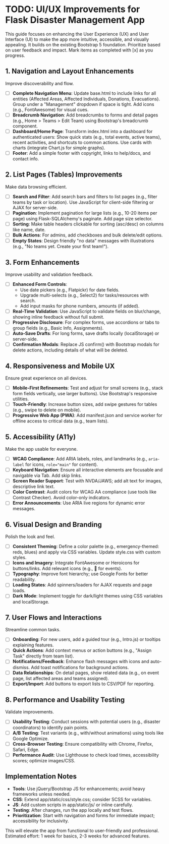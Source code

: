# TODO: UI/UX Improvements for Flask Disaster Management App

This guide focuses on enhancing the User Experience (UX) and User Interface (UI) to make the app more intuitive, accessible, and visually appealing. It builds on the existing Bootstrap 5 foundation. Prioritize based on user feedback and impact. Mark items as completed with [x] as you progress.

## 1. Navigation and Layout Enhancements
Improve discoverability and flow.

- [ ] **Complete Navigation Menu**: Update base.html to include links for all entities (Affected Areas, Affected Individuals, Donations, Evacuations). Group under a "Management" dropdown if space is tight. Add icons (e.g., FontAwesome) for visual cues.
- [ ] **Breadcrumb Navigation**: Add breadcrumbs to forms and detail pages (e.g., Home > Teams > Edit Team) using Bootstrap's breadcrumb component.
- [ ] **Dashboard/Home Page**: Transform index.html into a dashboard for authenticated users: Show quick stats (e.g., total events, active teams), recent activities, and shortcuts to common actions. Use cards with charts (integrate Chart.js for simple graphs).
- [ ] **Footer**: Add a simple footer with copyright, links to help/docs, and contact info.

## 2. List Pages (Tables) Improvements
Make data browsing efficient.

- [ ] **Search and Filter**: Add search bars and filters to list pages (e.g., filter teams by task or location). Use JavaScript for client-side filtering or AJAX for server-side.
- [ ] **Pagination**: Implement pagination for large lists (e.g., 10-20 items per page) using Flask-SQLAlchemy's paginate. Add page size selector.
- [ ] **Sorting**: Make table headers clickable for sorting (asc/desc) on columns like name, date.
- [ ] **Bulk Actions**: For admins, add checkboxes and bulk delete/edit options.
- [ ] **Empty States**: Design friendly "no data" messages with illustrations (e.g., "No teams yet. Create your first team!").

## 3. Form Enhancements
Improve usability and validation feedback.

- [ ] **Enhanced Form Controls**: 
  - Use date pickers (e.g., Flatpickr) for date fields.
  - Upgrade multi-selects (e.g., Select2) for tasks/resources with search.
  - Add input masks for phone numbers, amounts (if added).
- [ ] **Real-Time Validation**: Use JavaScript to validate fields on blur/change, showing inline feedback without full submit.
- [ ] **Progressive Disclosure**: For complex forms, use accordions or tabs to group fields (e.g., Basic Info, Assignments).
- [ ] **Auto-Save Drafts**: For long forms, save drafts locally (localStorage) or server-side.
- [ ] **Confirmation Modals**: Replace JS confirm() with Bootstrap modals for delete actions, including details of what will be deleted.

## 4. Responsiveness and Mobile UX
Ensure great experience on all devices.

- [ ] **Mobile-First Refinements**: Test and adjust for small screens (e.g., stack form fields vertically, use larger buttons). Use Bootstrap's responsive utilities.
- [ ] **Touch-Friendly**: Increase button sizes, add swipe gestures for tables (e.g., swipe to delete on mobile).
- [ ] **Progressive Web App (PWA)**: Add manifest.json and service worker for offline access to critical data (e.g., team lists).

## 5. Accessibility (A11y)
Make the app usable for everyone.

- [ ] **WCAG Compliance**: Add ARIA labels, roles, and landmarks (e.g., `aria-label` for icons, `role="main"` for content).
- [ ] **Keyboard Navigation**: Ensure all interactive elements are focusable and navigable via Tab. Add skip links.
- [ ] **Screen Reader Support**: Test with NVDA/JAWS; add alt text for images, descriptive link text.
- [ ] **Color Contrast**: Audit colors for WCAG AA compliance (use tools like Contrast Checker). Avoid color-only indicators.
- [ ] **Error Announcements**: Use ARIA live regions for dynamic error messages.

## 6. Visual Design and Branding
Polish the look and feel.

- [ ] **Consistent Theming**: Define a color palette (e.g., emergency-themed: reds, blues) and apply via CSS variables. Update style.css with custom styles.
- [ ] **Icons and Imagery**: Integrate FontAwesome or Heroicons for buttons/links. Add relevant icons (e.g., 🚨 for events).
- [ ] **Typography**: Improve font hierarchy; use Google Fonts for better readability.
- [ ] **Loading States**: Add spinners/loaders for AJAX requests and page loads.
- [ ] **Dark Mode**: Implement toggle for dark/light themes using CSS variables and localStorage.

## 7. User Flows and Interactions
Streamline common tasks.

- [ ] **Onboarding**: For new users, add a guided tour (e.g., Intro.js) or tooltips explaining features.
- [ ] **Quick Actions**: Add context menus or action buttons (e.g., "Assign Task" directly from team list).
- [ ] **Notifications/Feedback**: Enhance flash messages with icons and auto-dismiss. Add toast notifications for background actions.
- [ ] **Data Relationships**: On detail pages, show related data (e.g., on event page, list affected areas and teams assigned).
- [ ] **Export/Import**: Add buttons to export lists to CSV/PDF for reporting.

## 8. Performance and Usability Testing
Validate improvements.

- [ ] **Usability Testing**: Conduct sessions with potential users (e.g., disaster coordinators) to identify pain points.
- [ ] **A/B Testing**: Test variants (e.g., with/without animations) using tools like Google Optimize.
- [ ] **Cross-Browser Testing**: Ensure compatibility with Chrome, Firefox, Safari, Edge.
- [ ] **Performance Audit**: Use Lighthouse to check load times, accessibility scores; optimize images/CSS.

## Implementation Notes
- **Tools**: Use jQuery/Bootstrap JS for enhancements; avoid heavy frameworks unless needed.
- **CSS**: Extend app/static/css/style.css; consider SCSS for variables.
- **JS**: Add custom scripts in app/static/js/ or inline carefully.
- **Testing**: After changes, run the app locally and test flows.
- **Prioritization**: Start with navigation and forms for immediate impact; accessibility for inclusivity.

This will elevate the app from functional to user-friendly and professional. Estimated effort: 1 week for basics, 2-3 weeks for advanced features.
